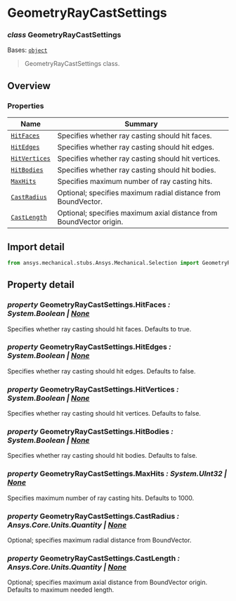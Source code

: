 <a id="geometryraycastsettings"></a>

# GeometryRayCastSettings

<a id="GeometryRayCastSettings"></a>

### *class* GeometryRayCastSettings

Bases: [`object`](https://docs.python.org/3/library/functions.html#object)

> GeometryRayCastSettings class.

> <!-- !! processed by numpydoc !! -->

<a id="overview"></a>

## Overview

### Properties

| Name | Summary |
|-------------------------------------------------------|---------------------------------------------------------------------|
| [`HitFaces`](#GeometryRayCastSettings.HitFaces)       | Specifies whether ray casting should hit faces.                     |
| [`HitEdges`](#GeometryRayCastSettings.HitEdges)       | Specifies whether ray casting should hit edges.                     |
| [`HitVertices`](#GeometryRayCastSettings.HitVertices) | Specifies whether ray casting should hit vertices.                  |
| [`HitBodies`](#GeometryRayCastSettings.HitBodies)     | Specifies whether ray casting should hit bodies.                    |
| [`MaxHits`](#GeometryRayCastSettings.MaxHits)         | Specifies maximum number of ray casting hits.                       |
| [`CastRadius`](#GeometryRayCastSettings.CastRadius)   | Optional; specifies maximum radial distance from BoundVector.       |
| [`CastLength`](#GeometryRayCastSettings.CastLength)   | Optional; specifies maximum axial distance from BoundVector origin. |

<a id="import-detail"></a>

## Import detail

```python
from ansys.mechanical.stubs.Ansys.Mechanical.Selection import GeometryRayCastSettings
```

<a id="property-detail"></a>

## Property detail

<a id="GeometryRayCastSettings.HitFaces"></a>

### *property* GeometryRayCastSettings.HitFaces *: System.Boolean | [None](https://docs.python.org/3/library/constants.html#None)*

Specifies whether ray casting should hit faces.
Defaults to true.

<!-- !! processed by numpydoc !! -->

<a id="GeometryRayCastSettings.HitEdges"></a>

### *property* GeometryRayCastSettings.HitEdges *: System.Boolean | [None](https://docs.python.org/3/library/constants.html#None)*

Specifies whether ray casting should hit edges.
Defaults to false.

<!-- !! processed by numpydoc !! -->

<a id="GeometryRayCastSettings.HitVertices"></a>

### *property* GeometryRayCastSettings.HitVertices *: System.Boolean | [None](https://docs.python.org/3/library/constants.html#None)*

Specifies whether ray casting should hit vertices.
Defaults to false.

<!-- !! processed by numpydoc !! -->

<a id="GeometryRayCastSettings.HitBodies"></a>

### *property* GeometryRayCastSettings.HitBodies *: System.Boolean | [None](https://docs.python.org/3/library/constants.html#None)*

Specifies whether ray casting should hit bodies.
Defaults to false.

<!-- !! processed by numpydoc !! -->

<a id="GeometryRayCastSettings.MaxHits"></a>

### *property* GeometryRayCastSettings.MaxHits *: System.UInt32 | [None](https://docs.python.org/3/library/constants.html#None)*

Specifies maximum number of ray casting hits.
Defaults to 1000.

<!-- !! processed by numpydoc !! -->

<a id="GeometryRayCastSettings.CastRadius"></a>

### *property* GeometryRayCastSettings.CastRadius *: Ansys.Core.Units.Quantity | [None](https://docs.python.org/3/library/constants.html#None)*

Optional; specifies maximum radial distance from BoundVector.

<!-- !! processed by numpydoc !! -->

<a id="GeometryRayCastSettings.CastLength"></a>

### *property* GeometryRayCastSettings.CastLength *: Ansys.Core.Units.Quantity | [None](https://docs.python.org/3/library/constants.html#None)*

Optional; specifies maximum axial distance from BoundVector origin.
Defaults to maximum needed length.

<!-- !! processed by numpydoc !! -->
